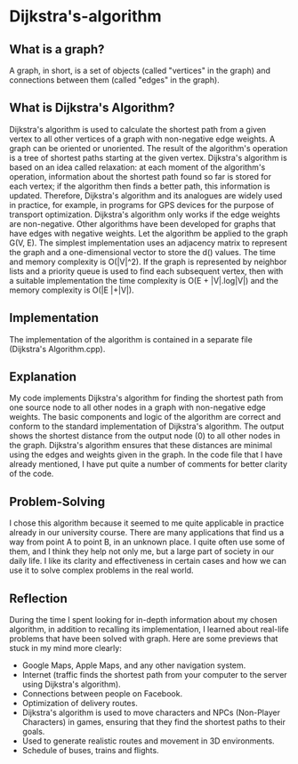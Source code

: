 # Dijkstra's-algorithm

## What is a graph?
A graph, in short, is a set of objects (called "vertices" in the graph) and connections between them (called "edges" in the graph).

## What is Dijkstra's Algorithm?
Dijkstra's algorithm is used to calculate the shortest path from a given vertex to all other vertices of a graph with non-negative edge weights. A graph can be oriented or unoriented. The result of the algorithm's operation is a tree of shortest paths starting at the given vertex.
Dijkstra's algorithm is based on an idea called relaxation: at each moment of the algorithm's operation, information about the shortest path found so far is stored for each vertex; if the algorithm then finds a better path, this information is updated. Therefore, Dijkstra's algorithm and its analogues are widely used in practice, for example, in programs for GPS devices for the purpose of transport optimization.
Dijkstra's algorithm only works if the edge weights are non-negative. Other algorithms have been developed for graphs that have edges with negative weights.
Let the algorithm be applied to the graph G(V, E). The simplest implementation uses an adjacency matrix to represent the graph and a one-dimensional vector to store the d() values. The time and memory complexity is O(|V|^2).
If the graph is represented by neighbor lists and a priority queue is used to find each subsequent vertex, then with a suitable implementation the time complexity is O(E + |V|.log|V|) and the memory complexity is O(|E |+|V|).

## Implementation
The implementation of the algorithm is contained in a separate file (Dijkstra's Algorithm.cpp).

## Explanation
My code implements Dijkstra's algorithm for finding the shortest path from one source node to all other nodes in a graph with non-negative edge weights. The basic components and logic of the algorithm are correct and conform to the standard implementation of Dijkstra's algorithm. The output shows the shortest distance from the output node (0) to all other nodes in the graph. Dijkstra's algorithm ensures that these distances are minimal using the edges and weights given in the graph.
In the code file that I have already mentioned, I have put quite a number of comments for better clarity of the code.

## Problem-Solving
I chose this algorithm because it seemed to me quite applicable in practice already in our university course. There are many applications that find us a way from point A to point B, in an unknown place. I quite often use some of them, and I think they help not only me, but a large part of society in our daily life. I like its clarity and effectiveness in certain cases and how we can use it to solve complex problems in the real world.

##  Reflection
During the time I spent looking for in-depth information about my chosen algorithm, in addition to recalling its implementation, I learned about real-life problems that have been solved with graph.
Here are some previews that stuck in my mind more clearly:

- Google Maps, Apple Maps, and any other navigation system.
- Internet (traffic finds the shortest path from your computer to the server using Dijkstra's algorithm).
- Connections between people on Facebook.
- Optimization of delivery routes.
- Dijkstra's algorithm is used to move characters and NPCs (Non-Player Characters) in games, ensuring that they find the shortest paths to their goals.
- Used to generate realistic routes and movement in 3D environments.
- Schedule of buses, trains and flights.
